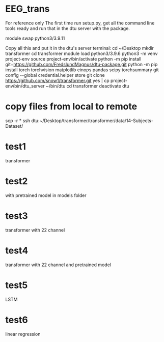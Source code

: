 ﻿# EEG_trans

For reference only
The first time run setup.py, get all the command line tools ready and run that in the dtu server with the package.
 
module swap python3/3.9.11


Copy all this and put it in the dtu's server terminal:
cd ~/Desktop
mkdir transformer
cd transformer
module load python3/3.9.6
python3 -m venv project-env
source project-env/bin/activate
python -m pip install git+https://github.com/FredslundMagnus/dtu-package.git
python -m pip install torch torchvision matplotlib einops pandas scipy torchsummary
git config --global credential.helper store
git clone https://github.com/snow1/transformer.git
yes | cp project-env/bin/dtu_server ~/bin/dtu
cd transformer
deactivate
dtu


# copy files from local to remote 
scp -r  * ssh dtu:~/Desktop/transformer/transformer/data/14-Subjects-Dataset/

# test1  
transformer
# test2
with pretrained model in models folder
# test3
transformer with 22 channel
# test4
transformer with 22 channel and pretrained model
# test5
LSTM
# test6
linear regression
